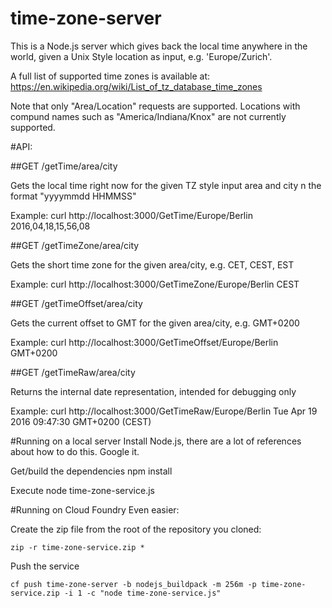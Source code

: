 # time-zone-server

This is a Node.js server which gives back the local time anywhere in the world, given a Unix Style location
as input, e.g. 'Europe/Zurich'.

A full list of supported time zones is available at: https://en.wikipedia.org/wiki/List_of_tz_database_time_zones

Note that only "Area/Location" requests are supported. Locations with compund names such as "America/Indiana/Knox" are
not currently supported.


#API:

##GET /getTime/area/city

Gets the local time right now for the given TZ style input area and city n the format "yyyymmdd HHMMSS"

Example:
    curl http://localhost:3000/GetTime/Europe/Berlin
    2016,04,18,15,56,08


##GET /getTimeZone/area/city

Gets the short time zone for the given area/city, e.g.  CET, CEST, EST

Example:
    curl http://localhost:3000/GetTimeZone/Europe/Berlin
    CEST

##GET /getTimeOffset/area/city

Gets the current offset to GMT for the given area/city, e.g. GMT+0200

Example:
    curl http://localhost:3000/GetTimeOffset/Europe/Berlin
    GMT+0200

##GET /getTimeRaw/area/city

Returns the internal date representation, intended for debugging only

Example: 
    curl http://localhost:3000/GetTimeRaw/Europe/Berlin
    Tue Apr 19 2016 09:47:30 GMT+0200 (CEST)


#Running on a local server
Install Node.js, there are a lot of references about how to do this. Google it.

Get/build the dependencies
    npm install

Execute
    node time-zone-service.js

#Running on Cloud Foundry
Even easier:

Create the zip file from the root of the repository you cloned:

    zip -r time-zone-service.zip *

Push the service

    cf push time-zone-server -b nodejs_buildpack -m 256m -p time-zone-service.zip -i 1 -c "node time-zone-service.js"
